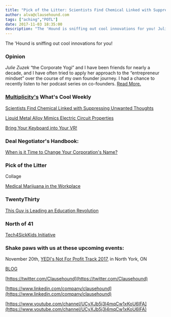 ```yaml
---
title: "Pick of the Litter: Scientists Find Chemical Linked with Suppressing Unwanted Thoughts"
author: alva@clausehound.com
tags: ["aching","POTL"]
date: 2017-11-03 18:35:00
description: "The 'Hound is sniffing out cool innovations for you! Julie Zuzek 'the Corporate Yogi' and I have been friends for nearly a decade, and I have often tried to apply her approach to the 'enntrepreneur mindset' over the course of my own founder journey."
---
```


The 'Hound is sniffing out cool innovations for you!



### Opinion

*Julie Zuzek* “the Corporate Yogi” and I have been friends for nearly a decade, and I have often tried to apply her approach to the “entrepreneur mindset” over the course of my own founder journey. I had a chance to recently listen to her podcast series on co-founders.  [Read More.](https://blog.clausehound.com/the-co-founder-relationship/)

### [Multiplicity's](http://multiplicity.media) What's Cool Weekly


[Scientists Find Chemical Linked with Suppressing Unwanted Thoughts](https://futurism.com/intrusive-thoughts-might-be-caused-by-a-shortage-of-a-certain-chemical/)



[Liquid Metal Alloy Mimics Electric Circuit Properties](https://phys.org/news/2017-11-fluidic-transistor-ushers-age-liquid.html)



[Bring Your Keyboard into Your VR! ](https://www.engadget.com/2017/11/03/logitech-and-htc-vive-bring-keyboards-into-vr/)



### Deal Negotiator's Handbook: 

[ When is it Time to Change Your Corporation's Name? ](https://blog.clausehound.com/time-change-corporations-name/)

### Pick of the Litter

Collage 

[ Medical Marijuana in the Workplace](https://blog.clausehound.com/medical-marijuana-in-the-workplace/)



### TwentyThirty 

[ This Guy is Leading an Education Revolution](https://blog.clausehound.com/this-guy-is-leading-an-education-revolution/)



### North of 41 

[Tech4SickKids Initiative](https://blog.clausehound.com/tech4sickkids-initiative/)

### Shake paws with us at these upcoming events: 

November 20th, [YEDI's Not For Profit Track 2017](https://blog.clausehound.com/yedis-not-for-profit-track-2017/), in North York, ON

[BLOG](http://blog.clausehound.com)

[https://twitter.com/Clausehound](https://twitter.com/Clausehound)

[https://www.linkedin.com/company/clausehound](https://www.linkedin.com/company/clausehound)

[https://www.youtube.com/channel/UCyXJb5j3l4mqCw1xKoU6IFA](https://www.youtube.com/channel/UCyXJb5j3l4mqCw1xKoU6IFA)

